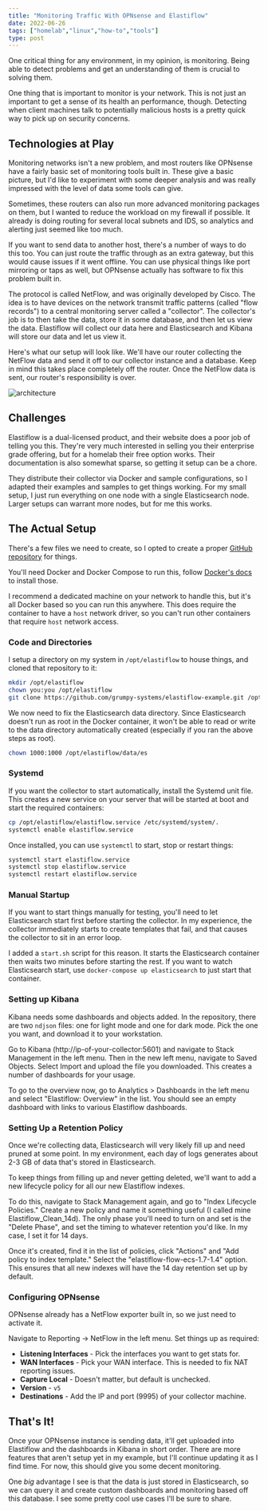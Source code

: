 ```yaml
---
title: "Monitoring Traffic With OPNsense and Elastiflow"
date: 2022-06-26
tags: ["homelab","linux","how-to","tools"]
type: post
---
```


One critical thing for any environment, in my opinion, is monitoring.  Being
able to detect problems and get an understanding of them is crucial to solving
them.

One thing that is important to monitor is your network.  This is not just an
important to get a sense of its health an performance, though.  Detecting when
client machines talk to potentially malicious hosts is a pretty quick way to
pick up on security concerns.

## Technologies at Play

Monitoring networks isn't a new problem, and most routers like OPNsense have a
fairly basic set of monitoring tools built in.  These give a basic picture, but
I'd like to experiment with some deeper analysis and was really impressed with
the level of data some tools can give.

Sometimes, these routers can also run more advanced monitoring packages on them,
but I wanted to reduce the workload on my firewall if possible.  It already is
doing routing for several local subnets and IDS, so analytics and alerting just
seemed like too much.

If you want to send data to another host, there's a number of ways to do this
too.  You can just route the traffic through as an extra gateway, but this would
cause issues if it went offline.  You can use physical things like port
mirroring or taps as well, but OPNsense actually has software to fix this
problem built in.

The protocol is called NetFlow, and was originally developed by Cisco.  The idea
is to have devices on the network transmit traffic patterns (called "flow
records") to a central monitoring server called a "collector".  The collector's
job is to then take the data, store it in some database, and then let us view
the data.  Elastiflow will collect our data here and Elasticsearch and Kibana
will store our data and let us view it.

Here's what our setup will look like.  We'll have our router collecting the
NetFlow data and send it off to our collector instance and a database.  Keep in
mind this takes place completely off the router.  Once the NetFlow data is sent,
our router's responsibility is over.

![architecture](/images/2022.06-netflow.png)

## Challenges

Elastiflow is a dual-licensed product, and their website does a poor job of
telling you this.  They're very much interested in selling you their enterprise
grade offering, but for a homelab their free option works.  Their documentation
is also somewhat sparse, so getting it setup can be a chore.

They distribute their collector via Docker and sample configurations, so I
adapted their examples and samples to get things working.  For my small setup, I
just run everything on one node with a single Elasticsearch node.  Larger setups
can warrant more nodes, but for me this works.

## The Actual Setup

There's a few files we need to create, so I opted to create a proper [GitHub
repository](https://github.com/grumpy-systems/elastiflow) for things.

You'll need Docker and Docker Compose to run this, follow [Docker's
docs](https://docs.docker.com/get-docker/) to install those.

I recommend a dedicated machine on your network to handle this, but it's all
Docker based so you can run this anywhere.  This does require the container to
have a `host` network driver, so you can't run other containers that require
`host` network access.

### Code and Directories

I setup a directory on my system in `/opt/elastiflow` to house things, and
cloned that repository to it:

```bash
mkdir /opt/elastiflow
chown you:you /opt/elastiflow
git clone https://github.com/grumpy-systems/elastiflow-example.git /opt/elastiflow
```

We now need to fix the Elasticsearch data directory.  Since Elasticsearch
doesn't run as root in the Docker container, it won't be able to read or write
to the data directory automatically created (especially if you ran the above
steps as root).

```bash
chown 1000:1000 /opt/elastiflow/data/es
```

### Systemd

If you want the collector to start automatically, install the Systemd unit file.
This creates a new service on your server that will be started at boot and start
the required containers:

```bash
cp /opt/elastiflow/elastiflow.service /etc/systemd/system/.
systemctl enable elastiflow.service
```

Once installed, you can use `systemctl` to start, stop or restart things:

```bash
systemctl start elastiflow.service
systemctl stop elastiflow.service
systemctl restart elastiflow.service
```

### Manual Startup

If you want to start things manually for testing, you'll need to let
Elasticsearch start first before starting the collector.  In my experience, the
collector immediately starts to create templates that fail, and that causes the
collector to sit in an error loop.

I added a `start.sh` script for this reason.  It starts the Elasticsearch
container then waits two minutes before starting the rest.  If you want to watch
Elasticsearch start, use `docker-compose up elasticsearch` to just start that
container.

### Setting up Kibana

Kibana needs some dashboards and objects added.  In the repository, there are
two `ndjson` files: one for light mode and one for dark mode.  Pick the one you
want, and download it to your workstation.

Go to Kibana (http://ip-of-your-collector:5601) and navigate to Stack Management
in the left menu.  Then in the new left menu, navigate to Saved Objects.  Select
Import and upload the file you downloaded.  This creates a number of dashboards
for your usage.

To go to the overview now, go to Analytics > Dashboards in the left menu and
select "Elastiflow: Overview" in the list.  You should see an empty dashboard
with links to various Elastiflow dashboards.

### Setting Up a Retention Policy

Once we're collecting data, Elasticsearch will very likely fill up and need
pruned at some point.  In my environment, each day of logs generates about 2-3
GB of data that's stored in Elasticsearch.

To keep things from filling up and never getting deleted, we'll want to add a
new lifecycle policy for all our new Elastiflow indexes.

To do this, navigate to Stack Management again, and go to "Index Lifecycle
Policies."  Create a new policy and name it something useful (I called mine
Elastiflow_Clean_14d).  The only phase you'll need to turn on and set is the
"Delete Phase", and set the timing to whatever retention you'd like.  In my
case, I set it for 14 days.


Once it's created, find it in the list of policies, click "Actions" and "Add
policy to index template."  Select the "elastiflow-flow-ecs-1.7-1.4" option.
This ensures that all new indexes will have the 14 day retention set up by
default.

### Configuring OPNsense

OPNsense already has a NetFlow exporter built in, so we just need to activate
it.

Navigate to Reporting -> NetFlow in the left menu.  Set things up as required:

* **Listening Interfaces** - Pick the interfaces you want to get stats for.
* **WAN Interfaces** - Pick your WAN interface.  This is needed to fix NAT
  reporting issues.
* **Capture Local** - Doesn't matter, but default is unchecked.
* **Version** - `v5`
* **Destinations** - Add the IP and port (9995) of your collector machine.

## That's It!

Once your OPNsense instance is sending data, it'll get uploaded into Elastiflow
and the dashboards in Kibana in short order.  There are more features that
aren't setup yet in my example, but I'll continue updating it as I find time.
For now, this should give you some decent monitoring.

One _big_ advantage I see is that the data is just stored in Elasticsearch, so
we can query it and create custom dashboards and monitoring based off this
database.  I see some pretty cool use cases I'll be sure to share.
